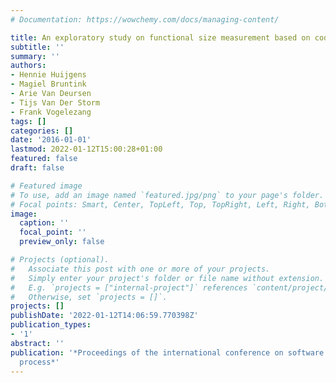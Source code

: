 ```yaml
---
# Documentation: https://wowchemy.com/docs/managing-content/

title: An exploratory study on functional size measurement based on code
subtitle: ''
summary: ''
authors:
- Hennie Huijgens
- Magiel Bruntink
- Arie Van Deursen
- Tijs Van Der Storm
- Frank Vogelezang
tags: []
categories: []
date: '2016-01-01'
lastmod: 2022-01-12T15:00:28+01:00
featured: false
draft: false

# Featured image
# To use, add an image named `featured.jpg/png` to your page's folder.
# Focal points: Smart, Center, TopLeft, Top, TopRight, Left, Right, BottomLeft, Bottom, BottomRight.
image:
  caption: ''
  focal_point: ''
  preview_only: false

# Projects (optional).
#   Associate this post with one or more of your projects.
#   Simply enter your project's folder or file name without extension.
#   E.g. `projects = ["internal-project"]` references `content/project/deep-learning/index.md`.
#   Otherwise, set `projects = []`.
projects: []
publishDate: '2022-01-12T14:06:59.770398Z'
publication_types:
- '1'
abstract: ''
publication: '*Proceedings of the international conference on software and systems
  process*'
---
```

